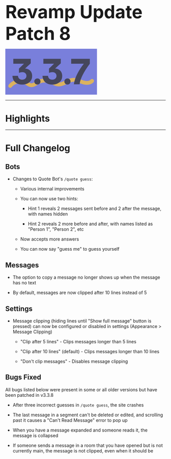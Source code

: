 <h1 style="font-size:4em;margin-bottom:0.25em;">
    Revamp Update Patch 8
</h1>

<img src="/public/v3.3.7.svg" height="10%" alt="v3.3.7">

<hr>

<!-- Released on Wednesday, May 1st, 2024

<hr> -->

<style>
    h1 {
        font-size: 2em;
    }
</style>

# Highlights

<hr>

# Full Changelog

## Bots

- Changes to Quote Bot's `/quote guess`:

  - Various internal improvements

  - You can now use two hints:

    - Hint 1 reveals 2 messages sent before and 2 after the message, with names hidden

    - Hint 2 reveals 2 more before and after, with names listed as "Person 1", "Person 2", etc

  - Now accepts more answers

  - You can now say "guess me" to guess yourself

## Messages

- The option to copy a message no longer shows up when the message has no text

- By default, messages are now clipped after 10 lines instead of 5

## Settings

- Message clipping (hiding lines until "Show full message" button is pressed) can now be configured or disabled in settings (Appearance > Message Clipping)

  - "Clip after 5 lines" - Clips messages longer than 5 lines

  - "Clip after 10 lines" (default) - Clips messages longer than 10 lines

  - "Don't clip messages" - Disables message clipping

## Bugs Fixed

All bugs listed below were present in some or all older versions but have been patched in v3.3.8

- After three incorrect guesses in `/quote guess`, the site crashes

- The last message in a segment can't be deleted or edited, and scrolling past it causes a "Can't Read Message" error to pop up

- When you have a message expanded and someone reads it, the message is collapsed

- If someone sends a message in a room that you have opened but is not currently main, the message is not clipped, even when it should be

<!-- <hr>

Backup Google Chat Revamp Update Patch 7 (v3.3.7), Released 5/1/2024  
<img src="../public/logo.svg" height="10%" alt="Backup Google Chat"> -->
